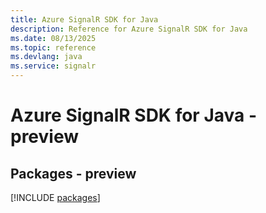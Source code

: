```yaml
---
title: Azure SignalR SDK for Java
description: Reference for Azure SignalR SDK for Java
ms.date: 08/13/2025
ms.topic: reference
ms.devlang: java
ms.service: signalr
---
```

# Azure SignalR SDK for Java - preview
## Packages - preview
[!INCLUDE [packages](signalr-index.md)]